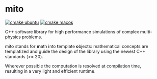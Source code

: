 # mito

[![cmake ubuntu](https://github.com/mitadel/mito/actions/workflows/cmake-ubuntu.yml/badge.svg)](https://github.com/mitadel/mito/actions/workflows/cmake-ubuntu.yml)
[![cmake macos](https://github.com/mitadel/mito/actions/workflows/cmake-macos.yml/badge.svg)](https://github.com/mitadel/mito/actions/workflows/cmake-macos.yml)

C++ software library for high performance simulations of complex multi-physics problems.

mito stands for **m**ath **i**nto **t**emplate **o**bjects: mathematical concepts are templatized 
and guide the design of the library using the newest C++ standards (>= 20).

Wherever possible the computation is resolved at compilation time, resulting in a very light and
efficient runtime.
